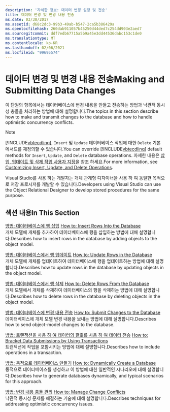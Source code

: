 ```yaml
---
description: '자세한 정보: 데이터 변경 설정 및 전송'
title: 데이터 변경 및 변경 내용 전송
ms.date: 03/30/2017
ms.assetid: d68c2dc3-99b3-49ab-b547-2ca5b386429a
ms.openlocfilehash: 260dab911057b45250d44ded7c254dd903e2aed7
ms.sourcegitcommit: ddf7edb67715a5b9a45e3dd44536dabc153c1de0
ms.translationtype: MT
ms.contentlocale: ko-KR
ms.lasthandoff: 02/06/2021
ms.locfileid: "99695574"
---
```

# <a name="making-and-submitting-data-changes"></a><span data-ttu-id="e8273-103">데이터 변경 및 변경 내용 전송</span><span class="sxs-lookup"><span data-stu-id="e8273-103">Making and Submitting Data Changes</span></span>

<span data-ttu-id="e8273-104">이 단원의 항목에서는 데이터베이스에 변경 내용을 만들고 전송하는 방법과 낙관적 동시성 충돌을 처리하는 방법에 대해 설명합니다.</span><span class="sxs-lookup"><span data-stu-id="e8273-104">The topics in this section describe how to make and transmit changes to the database and how to handle optimistic concurrency conflicts.</span></span>

> [!NOTE]
> <span data-ttu-id="e8273-105">[!INCLUDE[vbtecdlinq](../../../../../../includes/vbtecdlinq-md.md)], `Insert` 및 `Update` 데이터베이스 작업에 대한 `Delete` 기본 메서드를 재정의할 수 있습니다.</span><span class="sxs-lookup"><span data-stu-id="e8273-105">You can override [!INCLUDE[vbtecdlinq](../../../../../../includes/vbtecdlinq-md.md)] default methods for `Insert`, `Update`, and `Delete` database operations.</span></span> <span data-ttu-id="e8273-106">자세한 내용은 [삽입, 업데이트 및 삭제 작업 사용자 지정](customizing-insert-update-and-delete-operations.md)을 참조 하세요.</span><span class="sxs-lookup"><span data-stu-id="e8273-106">For more information, see [Customizing Insert, Update, and Delete Operations](customizing-insert-update-and-delete-operations.md).</span></span>
>
> <span data-ttu-id="e8273-107">Visual Studio를 사용 하는 개발자는 개체 관계형 디자이너을 사용 하 여 동일한 목적으로 저장 프로시저를 개발할 수 있습니다.</span><span class="sxs-lookup"><span data-stu-id="e8273-107">Developers using Visual Studio can use the Object Relational Designer to develop stored procedures for the same purpose.</span></span>

## <a name="in-this-section"></a><span data-ttu-id="e8273-108">섹션 내용</span><span class="sxs-lookup"><span data-stu-id="e8273-108">In This Section</span></span>

<span data-ttu-id="e8273-109">[방법: 데이터베이스에 행 삽입](how-to-insert-rows-into-the-database.md) </span><span class="sxs-lookup"><span data-stu-id="e8273-109">[How to: Insert Rows Into the Database](how-to-insert-rows-into-the-database.md) </span></span>\
<span data-ttu-id="e8273-110">개체 모델에 개체를 추가하여 데이터베이스에 행을 삽입하는 방법에 대해 설명합니다.</span><span class="sxs-lookup"><span data-stu-id="e8273-110">Describes how to insert rows in the database by adding objects to the object model.</span></span>

<span data-ttu-id="e8273-111">[방법: 데이터베이스에서 행 업데이트](how-to-update-rows-in-the-database.md) </span><span class="sxs-lookup"><span data-stu-id="e8273-111">[How to: Update Rows in the Database](how-to-update-rows-in-the-database.md) </span></span>\
<span data-ttu-id="e8273-112">개체 모델에 개체를 업데이트하여 데이터베이스에 행을 업데이트하는 방법에 대해 설명합니다.</span><span class="sxs-lookup"><span data-stu-id="e8273-112">Describes how to update rows in the database by updating objects in the object model.</span></span>

<span data-ttu-id="e8273-113">[방법: 데이터베이스에서 행 삭제](how-to-delete-rows-from-the-database.md) </span><span class="sxs-lookup"><span data-stu-id="e8273-113">[How to: Delete Rows From the Database](how-to-delete-rows-from-the-database.md) </span></span>\
<span data-ttu-id="e8273-114">개체 모델에서 개체를 삭제하여 데이터베이스의 행을 삭제하는 방법에 대해 설명합니다.</span><span class="sxs-lookup"><span data-stu-id="e8273-114">Describes how to delete rows in the database by deleting objects in the object model.</span></span>

<span data-ttu-id="e8273-115">[방법: 데이터베이스에 변경 내용 전송](how-to-submit-changes-to-the-database.md) </span><span class="sxs-lookup"><span data-stu-id="e8273-115">[How to: Submit Changes to the Database](how-to-submit-changes-to-the-database.md) </span></span>\
<span data-ttu-id="e8273-116">데이터베이스에 개체 모델 변경 내용을 보내는 방법에 대해 설명합니다.</span><span class="sxs-lookup"><span data-stu-id="e8273-116">Describes how to send object-model changes to the database.</span></span>

<span data-ttu-id="e8273-117">[방법: 트랜잭션을 사용 하 여 데이터의 괄호를 사용 하 여 데이터 전송](how-to-bracket-data-submissions-by-using-transactions.md) </span><span class="sxs-lookup"><span data-stu-id="e8273-117">[How to: Bracket Data Submissions by Using Transactions](how-to-bracket-data-submissions-by-using-transactions.md) </span></span>\
<span data-ttu-id="e8273-118">트랜젝션에 작업을 포함시키는 방법에 대해 설명합니다.</span><span class="sxs-lookup"><span data-stu-id="e8273-118">Describes how to include operations in a transaction.</span></span>

<span data-ttu-id="e8273-119">[방법: 동적으로 데이터베이스 만들기](how-to-dynamically-create-a-database.md) </span><span class="sxs-lookup"><span data-stu-id="e8273-119">[How to: Dynamically Create a Database](how-to-dynamically-create-a-database.md) </span></span>\
<span data-ttu-id="e8273-120">동적으로 데이터베이스를 생성하고 이 방법에 대한 일반적인 시나리오에 대해 설명합니다.</span><span class="sxs-lookup"><span data-stu-id="e8273-120">Describes how to generate databases dynamically, and typical scenarios for this approach.</span></span>

<span data-ttu-id="e8273-121">[방법: 변경 내용 충돌 관리](how-to-manage-change-conflicts.md) </span><span class="sxs-lookup"><span data-stu-id="e8273-121">[How to: Manage Change Conflicts](how-to-manage-change-conflicts.md) </span></span>\
<span data-ttu-id="e8273-122">낙관적 동시성 문제를 해결하는 기술에 대해 설명합니다.</span><span class="sxs-lookup"><span data-stu-id="e8273-122">Describes techniques for addressing optimistic concurrency issues.</span></span>
